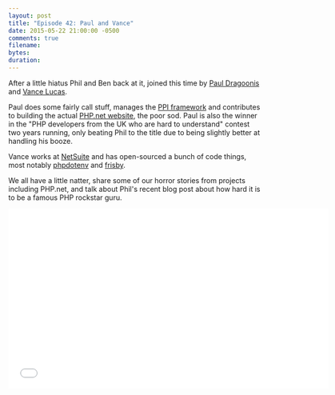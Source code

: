 ```yaml
---
layout: post
title: "Episode 42: Paul and Vance"
date: 2015-05-22 21:00:00 -0500
comments: true
filename:
bytes:
duration:
---
```


After a little hiatus Phil and Ben back at it, joined this time by [Paul Dragoonis](https://twitter.com/dr4goonis) and [Vance Lucas](https://twitter.com/vlucas).

Paul does some fairly call stuff, manages the [PPI framework](http://www.ppi.io/) and contributes to building the actual [PHP.net website](http://php.net/), the poor sod. Paul is also the winner in the "PHP developers from the UK who are hard to understand" contest two years running, only beating Phil to the title due to being slightly better at handling his booze. 

Vance works at [NetSuite](http://www.netsuite.org/) and has open-sourced a bunch of code things, most notably [phpdotenv](https://github.com/vlucas/phpdotenv) and [frisby](https://github.com/vlucas/frisby).

We all have a little natter, share some of our horror stories from projects including PHP.net, and talk about Phil's recent blog post about how hard it is to be a famous PHP rockstar guru.

<iframe width="640" height="360" src="//www.youtube.com/embed/tXfOQdYwADA" frameborder="0" allowfullscreen></iframe>
